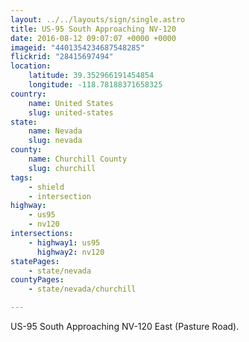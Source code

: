 ```yaml
---
layout: ../../layouts/sign/single.astro
title: US-95 South Approaching NV-120
date: 2016-08-12 09:07:07 +0000 +0000
imageid: "4401354234687548285"
flickrid: "28415697494"
location:
    latitude: 39.352966191454854
    longitude: -118.78188371658325
country:
    name: United States
    slug: united-states
state:
    name: Nevada
    slug: nevada
county:
    name: Churchill County
    slug: churchill
tags:
    - shield
    - intersection
highway:
    - us95
    - nv120
intersections:
    - highway1: us95
      highway2: nv120
statePages:
    - state/nevada
countyPages:
    - state/nevada/churchill

---
```

US-95 South Approaching NV-120 East (Pasture Road).